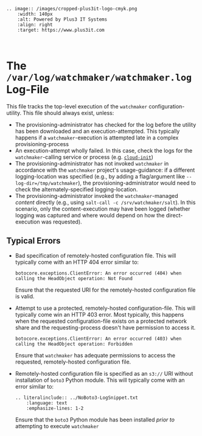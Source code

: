 ```{eval-rst}
.. image:: /images/cropped-plus3it-logo-cmyk.png
    :width: 140px
    :alt: Powered by Plus3 IT Systems
    :align: right
    :target: https://www.plus3it.com
```
<br>

# The `/var/log/watchmaker/watchmaker.log` Log-File

This file tracks the top-level execution of the `watchmaker` configuration-utility. This file should always exist, unless:

- The provisioning-administrator has checked for the log before the utility has been downloaded and an execution-attempted. This typically happens if a `watchmaker`-execution is attempted late in a complex provisioning-process
- An execution-attempt wholly failed. In this case, check the logs for the `watchmaker`-calling service or process (e.g. [`cloud-init`](cloud-init.log.md))
- The provisioning-administrator has not invoked `watchmaker` in accordance with the `watchmaker` project's usage-guidance: if a different logging-location was specified (e.g., by adding a flag/argument like `--log-dir=/tmp/watchmaker`), the provisioning-administrator would need to check the alternately-specified logging-location.
- The provisioning-administrator invoked the `watchmaker`-managed _content_ directly (e.g., using `salt-call -c /srv/watchmaker/salt`). In this scenario, only the content-execution may have been logged (whether logging was captured and where would depend on how the direct-execution was requested).

## Typical Errors

* Bad specification of remotely-hosted configuration file. This will typically come with an HTTP 404 error similar to:
    ~~~
    botocore.exceptions.ClientError: An error occurred (404) when calling the HeadObject operation: Not Found
    ~~~

    Ensure that the requested URI for the remotely-hosted configuration file is valid.
* Attempt to use a protected, remotely-hosted configuration-file. This will typically come win an HTTP 403 error. Most typically, this happens when the requested configuration-file exists on a protected network share and the requesting-process doesn't have permission to access it.
    ~~~
    botocore.exceptions.ClientError: An error occurred (403) when calling the HeadObject operation: Forbidden
    ~~~

    Ensure that `watchmaker` has adequate permissions to access the requested, remotely-hosted configuration file.
* Remotely-hosted configuration file is specified as an `s3://` URI without installation of `boto3` Python module. This will typically come with an error similar to:
    ```{eval-rst}
    .. literalinclude:: ../NoBoto3-LogSnippet.txt
        :language: text
        :emphasize-lines: 1-2
    ```

    Ensure that the `boto3` Python module has been installed _prior to_ attempting to execute `watchmaker`
